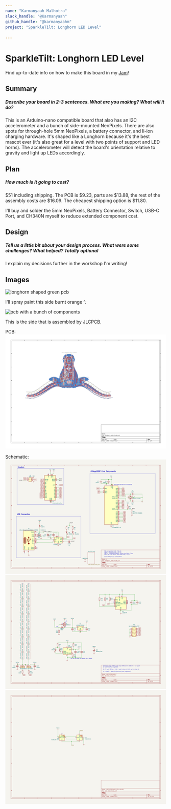 ```yaml
---
name: "Karmanyaah Malhotra"
slack_handle: "@Karmanyaah"
github_handle: "@karmanyaahm"
project: "SparkleTilt: Longhorn LED Level"

---
```


# SparkleTilt: Longhorn LED Level

Find up-to-date info on how to make this board in my [Jam](https://jams.hackclub.com/batch/sparkletilt-pcb)!

## Summary
##### Describe your board in 2-3 sentences. What are you making? What will it do?

This is an Arduino-nano compatible board that also has an I2C accelerometer and a bunch of side-mounted NeoPixels. There are also spots for through-hole 5mm NeoPixels, a battery connector, and li-ion charging hardware. It's shaped like a Longhorn because it's the best mascot ever (it's also great for a level with two points of support and LED horns). The accelerometer will detect the board's orientation relative to gravity and light up LEDs accordingly.

## Plan
##### How much is it going to cost?

$51 including shipping. The PCB is $9.23, parts are $13.88, the rest of the assembly costs are $16.09. The cheapest shipping option is $11.80. 

I'll buy and solder the 5mm NeoPixels, Battery Connector, Switch, USB-C Port, and CH340N myself to reduce extended component cost.

## Design
##### Tell us a little bit about your design process. What were some challenges? What helped? ***Totally optional***

I explain my decisions further in the workshop I'm writing!

## Images

![longhorn shaped green pcb](https://cloud-k7cxb3o6w-hack-club-bot.vercel.app/0image.png)

I'll spray paint this side burnt orange ^.

![pcb with a bunch of components](https://cloud-3nvtmen07-hack-club-bot.vercel.app/0image.png)

This is the side that is assembled by JLCPCB.

PCB:
![](./img/longhorn_leds-brd.svg)

Schematic:
![](./img/longhorn_leds.svg)
![](./img/longhorn_leds-DEVICES_PAGE.svg)
![](./img/longhorn_leds-DEVICES_PAGE-LED-stick0.svg)

